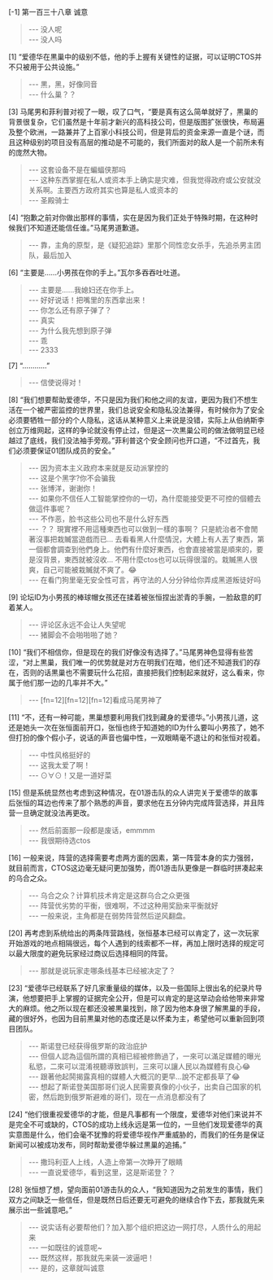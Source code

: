 
[-1] 第一百三十八章 诚意
>--- 没人呢<br>
>--- 没人吗<br>

[1] “爱德华在黒巢中的级别不低，他的手上握有关键性的证据，可以证明CTOS并不只被用于公共设施。”
>--- 黒，黑，好像同音<br>
>--- 什么巢？？<br>

[3] 马尾男和菲利普对视了一眼，叹了口气，“要是真有这么简单就好了，黒巢的背景很复杂，它们虽然是十年前才新兴的高科技公司，但是版图扩张很快，布局遍及整个欧洲，一路兼并了上百家小科技公司，但是背后的资金来源一直是个谜，而且这种级别的项目没有高层的推动是不可能的，我们所面对的敌人是一个前所未有的庞然大物。
>--- 这套设备不是在蝙蝠侠那吗<br>
>--- 这种东西掌握在私人或资本手上确实是灾难，但我觉得政府或公安就没关系啊。主要西方政府其实也算是私人或资本的<br>
>--- 圣殿骑士<br>

[4] “抱歉之前对你做出那样的事情，实在是因为我们正处于特殊时期，在这种时候我们不知道还能信任谁。”马尾男道歉道。
>--- 靠，主角的原型，是《疑犯追踪》里那个同性恋女杀手，先追杀男主团队，最后加入<br>

[6] “主要是……小男孩在你的手上。”瓦尔多吞吞吐吐道。
>--- 主要是……我媳妇还在你手上。<br>
>--- 好好说话！把嘴里的东西拿出来！<br>
>--- 你怎么还有原子弹了？<br>
>--- 真实<br>
>--- 为什么我先想到原子弹<br>
>--- 乖<br>
>--- 2333<br>

[7] “…………”
>--- 信使说得对！<br>

[8] “我们想要帮助爱德华，不只是因为我们和他之间的友谊，更因为我们不想生活在一个被严密监控的世界里，我们总说安全和隐私没法兼得，有时候你为了安全必须要牺牲一部分的个人隐私，这话从某种意义上来说是没错，实际上从伯纳斯李创立万维网起，这样的争论就没有停止过，但是这一次黒巢公司的做法做明显已经越过了底线，我们没法袖手旁观。”菲利普这个安全顾问也开口道，“不过首先，我们必须要保证01团队成员的安全。”
>--- 因为资本主义政府本来就是反动派掌控的<br>
>--- 这是个黑字?你不会骗我<br>
>--- 张博洋，谢谢你！<br>
>--- 如果你不信任人工智能掌控你的一切，為什麼能接受更不可控的個體去做這件事呢？<br>
>--- 不作恶，脸书这些公司也不是什么好东西<br>
>--- ？？
現實裡不用這種東西也可以做到一樣的事啊？
只是統治者不會閒著沒事把栽贓當遊戲而已…
去看看黑人什麼情況，大體上有人丟了東西，第一個都會調查到他們身上。他們有什麼好東西，也會直接被當是順來的，要是沒背景，東西就被沒收…
不用什麼ctos也可以玩得很溜的。栽贓黑人很爽，自己可能被栽贓就不爽了。😂<br>
>--- 在看门狗里毫无安全性可言，再守法的人分分钟给你弄成黑道叛徒好吗<br>

[9] 论坛ID为小男孩的棒球帽女孩还在揉着被张恒捏出淤青的手腕，一脸敌意的盯着某人。
>--- 评论区永远不会让人失望呢<br>
>--- 猪脚会不会啪啪啪了她？<br>

[10] “我们不相信你，但是现在的我们好像没有选择了。”马尾男神色显得有些苦涩，“对上黒巢，我们唯一的优势就是对方在明我们在暗，他们还不知道我们的存在，否则的话黒巢也不需要玩什么花招，直接把我们控制起来就好，这么看来，你属于他们那一边的几率并不大。”
>--- [fn=12][fn=12][fn=12]看成马尾男神了<br>

[11] “不，还有一种可能，黒巢想要利用我们找到藏身的爱德华。”小男孩儿道，这还是她头一次在张恒面前开口，张恒也终于知道她的ID为什么要叫小男孩了，她不但打扮的像个假小子，说话的声音也偏中性，一双眼睛毫不退让的和张恒对视着。
>--- 中性风格挺好的<br>
>--- 这我太爱了啊！<br>
>--- ⊙∀⊙！又是一道好菜<br>

[15] 但是系统显然也考虑到这种情况，在01游击队的众人讲完关于爱德华的故事后张恒的耳边也传来了那个熟悉的声音，要求他在五分钟内完成阵营选择，并且阵营一旦确定就没法再更改。
>--- 然后前面那一段都是废话，emmmm<br>
>--- 我很期待选ctos<br>

[16] 一般来说，阵营的选择需要考虑两方面的因素，第一阵营本身的实力强弱，就目前而言，CTOS这边毫无疑问更加强势，而01游击队更像是一群临时拼凑起来的乌合之众。
>--- 乌合之众？计算机技术肯定是这群乌合之众更强<br>
>--- 阵营优劣势的平衡，很难啊，不过这种用奖励来平衡就好<br>
>--- 一般来说，主角都是在弱势阵营然后逆风翻盘。<br>

[20] 再考虑到系统给出的两条阵营路线，张恒基本已经可以肯定了，这一次玩家开始游戏的地点相隔很远，每个人遇到的线索都不一样，再加上限时选择的规定可以最大限度的避免玩家经过商议后选择相同的阵营。
>--- 那就是说玩家走哪条线基本已经被决定了？<br>

[23] “爱德华已经联系了好几家重量级的媒体，以及一些国际上很出名的纪录片导演，他想要把手上掌握的证据完全公开，但是可以肯定的是这举动会给他带来非常大的麻烦。他之所以现在都还没被黒巢找到，除了因为他本身很了解黒巢的手段，藏的很好外，也因为目前黒巢对他的态度还是以怀柔为主，希望他可以重新回到项目团队。
>--- 斯诺登已经获得俄罗斯的政治庇护<br>
>--- 但個人認為這個所謂的真相已經被修飾過了，一來可以滿足媒體的曝光私慾，二來可以混淆視聽導致誤判，三來可以讓人民以為媒體有良心😂<br>
>--- 跟著他起鬨揭露真相的媒體人大概沉的更早…說不定都長草了😂<br>
>--- 想起了斯诺登美国那哥们说人民需要真像的小伙子，出卖自己国家的机密，然后跑到俄罗斯避难的哥们，现在一点消息都没有了<br>

[24] “他们很重视爱德华的才能，但是凡事都有一个限度，爱德华对他们来说并不是完全不可或缺的，CTOS的成功上线永远是第一位的，一旦他们发现爱德华的真实意图是什么，他们会毫不犹豫的将爱德华视作严重威胁的，而我们的任务是保证新闻可以被成功发布，同时帮助爱德华躲过黒巢的追捕。”
>--- 撒玛利亚人上线，人造上帝第一次睁开了眼睛<br>
>--- 一直说爱德华，看到这里，这是斯诺登？？<br>

[28] 张恒想了想，望向面前01游击队的众人，“我知道因为之前发生的事情，我们双方之间缺乏一些信任，但是既然日后还要无可避免的继续合作下去，那我就先来展示出一些诚意吧。”
>--- 说实话有必要帮他们？加入那个组织把这边一网打尽，人质什么的用起来<br>
>--- 一如既往的诚意呢~<br>
>--- 既然这样，那我就先来装一波逼吧！<br>
>--- 是的，这章就叫诚意<br>
